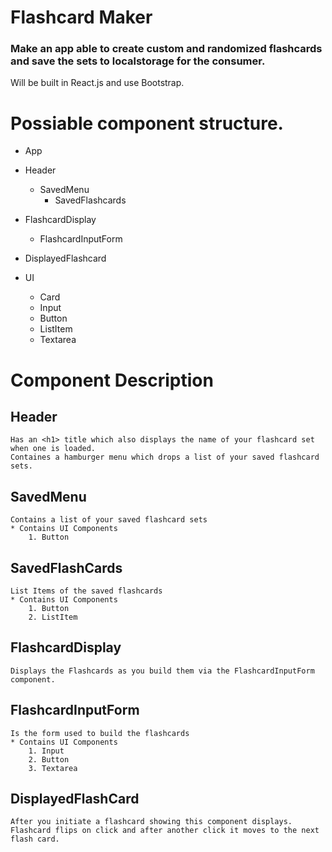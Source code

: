 # Flashcard Maker

### Make an app able to create custom and randomized flashcards and save the sets to localstorage for the consumer.

Will be built in React.js and use Bootstrap.

# Possiable component structure.

- App
- Header
  - SavedMenu
    - SavedFlashcards
- FlashcardDisplay

  - FlashcardInputForm

- DisplayedFlashcard
- UI
  - Card
  - Input
  - Button
  - ListItem
  - Textarea

# Component Description

## Header

    Has an <h1> title which also displays the name of your flashcard set when one is loaded.
    Containes a hamburger menu which drops a list of your saved flashcard sets.

## SavedMenu

    Contains a list of your saved flashcard sets
    * Contains UI Components
        1. Button

## SavedFlashCards

    List Items of the saved flashcards
    * Contains UI Components
        1. Button
        2. ListItem

## FlashcardDisplay

    Displays the Flashcards as you build them via the FlashcardInputForm component.

## FlashcardInputForm

    Is the form used to build the flashcards
    * Contains UI Components
        1. Input
        2. Button
        3. Textarea

## DisplayedFlashCard

    After you initiate a flashcard showing this component displays. Flashcard flips on click and after another click it moves to the next flash card.

